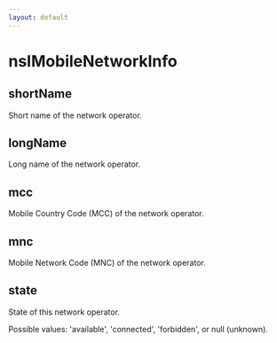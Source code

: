 ```yaml
---
layout: default
---
```


# nsIMobileNetworkInfo #

## shortName ##

Short name of the network operator.


## longName ##

Long name of the network operator.


## mcc ##

Mobile Country Code (MCC) of the network operator.


## mnc ##

Mobile Network Code (MNC) of the network operator.


## state ##

State of this network operator.

Possible values: 'available', 'connected', 'forbidden', or null (unknown).

